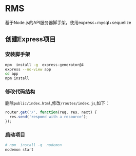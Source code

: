 # RMS

基于Node.js的API服务器脚手架，使用express+mysql+sequelize  

## 创建Express项目

### 安装脚手架

```sh
npm  install -g  express-generator@4
express --no-view app
cd app
npm install
```

### 修改代码结构

删除`public/index.html`,修改`/routes/index.js`,如下：

```js
router.get('/', function(req, res, next) {
  res.send('respond with a resource');
});
```
### 启动项目

```sh
# npm  install -g  nodemon
nodemon start
```
